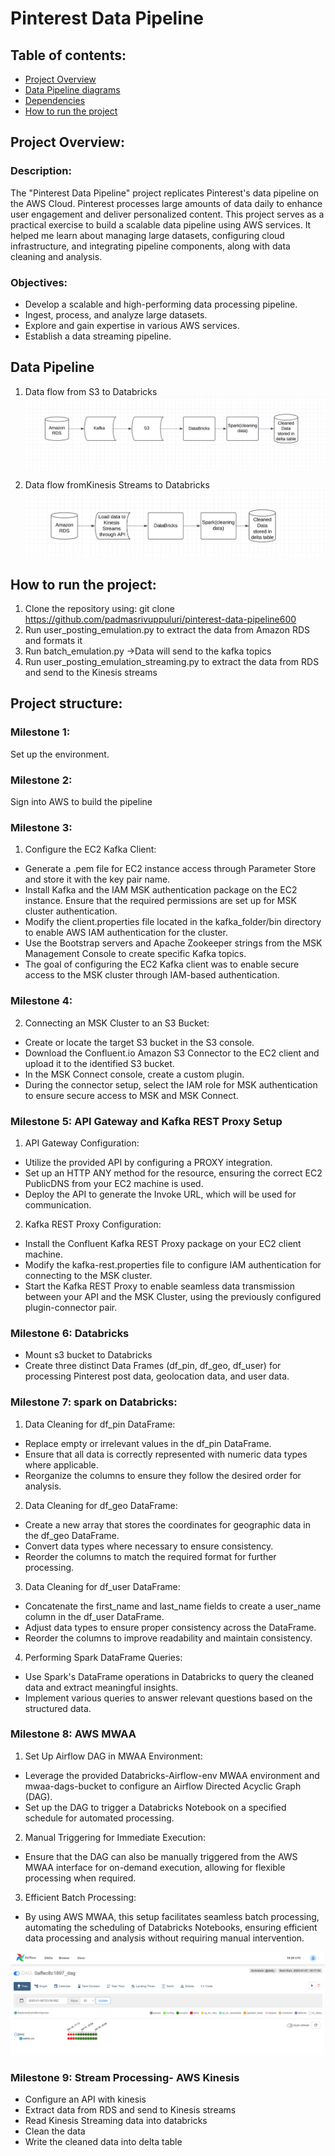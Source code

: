 # Pinterest Data Pipeline

## Table of contents:
- [Project Overview](#Project-overview) 
- [Data Pipeline diagrams](#Data-Pipeline-diagrams) 
- [Dependencies](#Dependencies)
- [How to run the project](#How-to-run-the-project) 

## Project Overview:
### Description:
The "Pinterest Data Pipeline" project replicates Pinterest's data pipeline on the AWS Cloud. Pinterest processes large amounts of data daily to enhance user engagement and deliver personalized content. This project serves as a practical exercise to build a scalable data pipeline using AWS services. It helped me learn about managing large datasets, configuring cloud infrastructure, and integrating pipeline components, along with data cleaning and analysis.

### Objectives:
- Develop a scalable and high-performing data processing pipeline.
- Ingest, process, and analyze large datasets.
- Explore and gain expertise in various AWS services.
- Establish a data streaming pipeline.

## Data Pipeline
1. Data flow from S3 to Databricks
![img](Screenshots/image.png)

2. Data flow fromKinesis Streams to Databricks
![img](Screenshots/image-1.png)

## How to run the project:
1. Clone the repository using:
git clone https://github.com/padmasrivuppuluri/pinterest-data-pipeline600
2. Run user_posting_emulation.py to extract the data from Amazon RDS and formats it
3. Run batch_emulation.py ->Data will send to the kafka topics
4. Run user_posting_emulation_streaming.py to extract the data from RDS and send to the Kinesis streams

## Project structure:
### Milestone 1:
Set up the environment.

### Milestone 2: 
Sign into AWS to build the pipeline

### Milestone 3: 
1. Configure the EC2 Kafka Client:
- Generate a .pem file for EC2 instance access through Parameter Store and store it with the key pair name.
- Install Kafka and the IAM MSK authentication package on the EC2 instance. Ensure that the required permissions are set up for MSK cluster authentication.
- Modify the client.properties file located in the kafka_folder/bin directory to enable AWS IAM authentication for the cluster.
- Use the Bootstrap servers and Apache Zookeeper strings from the MSK Management Console to create specific Kafka topics.
- The goal of configuring the EC2 Kafka client was to enable secure access to the MSK cluster through IAM-based authentication.

### Milestone 4:
2. Connecting an MSK Cluster to an S3 Bucket:
- Create or locate the target S3 bucket in the S3 console.
- Download the Confluent.io Amazon S3 Connector to the EC2 client and upload it to the identified S3 bucket.
- In the MSK Connect console, create a custom plugin.
- During the connector setup, select the IAM role for MSK authentication to ensure secure access to MSK and MSK Connect.

### Milestone 5: API Gateway and Kafka REST Proxy Setup
1. API Gateway Configuration:
- Utilize the provided API by configuring a PROXY integration.
- Set up an HTTP ANY method for the resource, ensuring the correct EC2 PublicDNS from your EC2 machine is used.
- Deploy the API to generate the Invoke URL, which will be used for communication.

2. Kafka REST Proxy Configuration:
- Install the Confluent Kafka REST Proxy package on your EC2 client machine.
- Modify the kafka-rest.properties file to configure IAM authentication for connecting to the MSK cluster.
- Start the Kafka REST Proxy to enable seamless data transmission between your API and the MSK Cluster, using the previously configured plugin-connector pair.

### Milestone 6: Databricks
- Mount s3 bucket to Databricks
- Create three distinct Data Frames (df_pin, df_geo, df_user) for processing Pinterest post data, geolocation data, and user data.

### Milestone 7: spark on Databricks:
1. Data Cleaning for df_pin DataFrame:
- Replace empty or irrelevant values in the df_pin DataFrame.
- Ensure that all data is correctly represented with numeric data types where applicable.
- Reorganize the columns to ensure they follow the desired order for analysis.

2. Data Cleaning for df_geo DataFrame:
- Create a new array that stores the coordinates for geographic data in the df_geo DataFrame.
- Convert data types where necessary to ensure consistency.
- Reorder the columns to match the required format for further processing.

3. Data Cleaning for df_user DataFrame:
- Concatenate the first_name and last_name fields to create a user_name column in the df_user DataFrame.
- Adjust data types to ensure proper consistency across the DataFrame.
- Reorder the columns to improve readability and maintain consistency.

4. Performing Spark DataFrame Queries:
- Use Spark's DataFrame operations in Databricks to query the cleaned data and extract meaningful insights.
- Implement various queries to answer relevant questions based on the structured data.

### Milestone 8: AWS MWAA
1. Set Up Airflow DAG in MWAA Environment:
- Leverage the provided Databricks-Airflow-env MWAA environment and mwaa-dags-bucket to configure an Airflow Directed Acyclic Graph (DAG).
- Set up the DAG to trigger a Databricks Notebook on a specified schedule for automated processing.

2. Manual Triggering for Immediate Execution:
- Ensure that the DAG can also be manually triggered from the AWS MWAA interface for on-demand execution, allowing for flexible processing when required.

3. Efficient Batch Processing:
- By using AWS MWAA, this setup facilitates seamless batch processing, automating the scheduling of Databricks Notebooks, ensuring efficient data processing and analysis without requiring manual intervention.

![img](image.png)

### Milestone 9: Stream Processing- AWS Kinesis
- Configure an API with kinesis
- Extract data from RDS and send to Kinesis streams
- Read Kinesis Streaming data into databricks
- Clean the data
- Write the cleaned data into delta table
